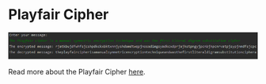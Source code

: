 # Playfair Cipher

![Preview](example.PNG)

Read more about the Playfair Cipher [here](https://en.wikipedia.org/wiki/Playfair_cipher).
